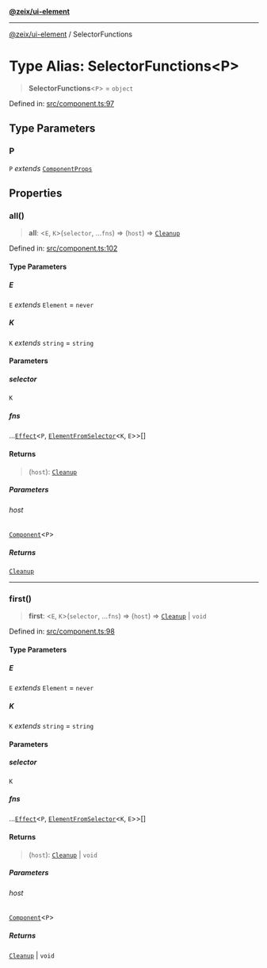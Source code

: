 [**@zeix/ui-element**](../README.md)

***

[@zeix/ui-element](../globals.md) / SelectorFunctions

# Type Alias: SelectorFunctions\<P\>

> **SelectorFunctions**\<`P`\> = `object`

Defined in: [src/component.ts:97](https://github.com/zeixcom/ui-element/blob/29b42270573af1b19b68f0383c60c6f1221e3f0d/src/component.ts#L97)

## Type Parameters

### P

`P` *extends* [`ComponentProps`](ComponentProps.md)

## Properties

### all()

> **all**: \<`E`, `K`\>(`selector`, ...`fns`) => (`host`) => [`Cleanup`](Cleanup.md)

Defined in: [src/component.ts:102](https://github.com/zeixcom/ui-element/blob/29b42270573af1b19b68f0383c60c6f1221e3f0d/src/component.ts#L102)

#### Type Parameters

##### E

`E` *extends* `Element` = `never`

##### K

`K` *extends* `string` = `string`

#### Parameters

##### selector

`K`

##### fns

...[`Effect`](Effect.md)\<`P`, [`ElementFromSelector`](ElementFromSelector.md)\<`K`, `E`\>\>[]

#### Returns

> (`host`): [`Cleanup`](Cleanup.md)

##### Parameters

###### host

[`Component`](Component.md)\<`P`\>

##### Returns

[`Cleanup`](Cleanup.md)

***

### first()

> **first**: \<`E`, `K`\>(`selector`, ...`fns`) => (`host`) => [`Cleanup`](Cleanup.md) \| `void`

Defined in: [src/component.ts:98](https://github.com/zeixcom/ui-element/blob/29b42270573af1b19b68f0383c60c6f1221e3f0d/src/component.ts#L98)

#### Type Parameters

##### E

`E` *extends* `Element` = `never`

##### K

`K` *extends* `string` = `string`

#### Parameters

##### selector

`K`

##### fns

...[`Effect`](Effect.md)\<`P`, [`ElementFromSelector`](ElementFromSelector.md)\<`K`, `E`\>\>[]

#### Returns

> (`host`): [`Cleanup`](Cleanup.md) \| `void`

##### Parameters

###### host

[`Component`](Component.md)\<`P`\>

##### Returns

[`Cleanup`](Cleanup.md) \| `void`
